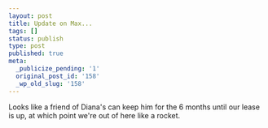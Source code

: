 ```yaml
---
layout: post
title: Update on Max...
tags: []
status: publish
type: post
published: true
meta:
  _publicize_pending: '1'
  original_post_id: '158'
  _wp_old_slug: '158'
---
```

Looks like a friend of Diana's can keep him for the 6 months until our lease is up, at which point we're out of here like a rocket.
